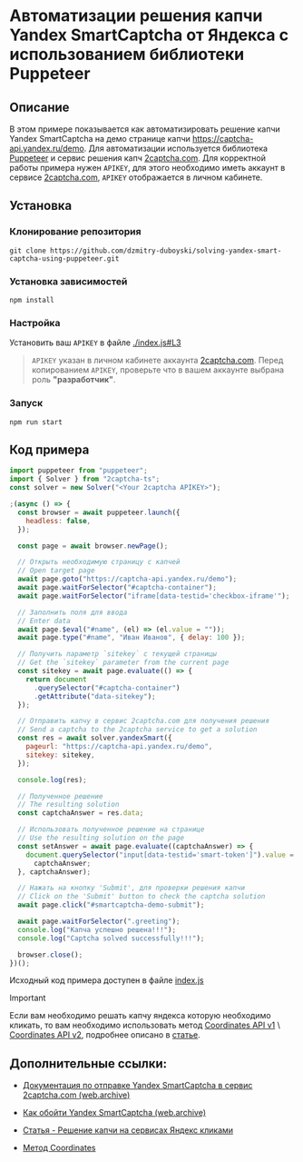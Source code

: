 # Автоматизации решения капчи Yandex SmartCaptcha от Яндекса с использованием библиотеки Puppeteer

## Описание

В этом примере показывается как автоматизировать решение капчи Yandex SmartCaptcha на демо странице капчи https://captcha-api.yandex.ru/demo. Для автоматизации используется библиотека [Puppeteer](https://pptr.dev/) и сервис решения капч [2captcha.com](https://2captcha.com/?from=16653706). Для корректной работы примера нужен `APIKEY`, для этого необходимо иметь аккаунт в сервисе [2captcha.com](https://2captcha.com/?from=16653706), `APIKEY` отображается в личном кабинете.

## Установка

### Клонирование репозитория

`git clone https://github.com/dzmitry-duboyski/solving-yandex-smart-captcha-using-puppeteer.git`

### Установка зависимостей

`npm install`

### Настройка

Установить ваш `APIKEY` в файле [./index.js#L3](./index.js#L3)

> `APIKEY` указан в личном кабинете аккаунта [2captcha.com](https://2captcha.com/?from=16653706). Перед копированием `APIKEY`, проверьте что в вашем аккаунте выбрана роль **"разработчик"**.
<!-- > Скриншот: -->

### Запуск

`npm run start`

## Код примера

```js
import puppeteer from "puppeteer";
import { Solver } from "2captcha-ts";
const solver = new Solver("<Your 2captcha APIKEY>");

;(async () => {
  const browser = await puppeteer.launch({
    headless: false,
  });

  const page = await browser.newPage();

  // Открыть необходимую страницу с капчей
  // Open target page
  await page.goto("https://captcha-api.yandex.ru/demo");
  await page.waitForSelector("#captcha-container");
  await page.waitForSelector("iframe[data-testid='checkbox-iframe'");

  // Заполнить поля для ввода
  // Enter data
  await page.$eval("#name", (el) => (el.value = ""));
  await page.type("#name", "Иван Иванов", { delay: 100 });

  // Получить параметр `sitekey` с текущей страницы
  // Get the `sitekey` parameter from the current page
  const sitekey = await page.evaluate(() => {
    return document
      .querySelector("#captcha-container")
      .getAttribute("data-sitekey");
  });

  // Отправить капчу в сервис 2captcha.com для получения решения
  // Send a captcha to the 2captcha service to get a solution
  const res = await solver.yandexSmart({
    pageurl: "https://captcha-api.yandex.ru/demo",
    sitekey: sitekey,
  });

  console.log(res);

  // Полученное решение
  // The resulting solution
  const captchaAnswer = res.data;

  // Использовать полученное решение на странице
  // Use the resulting solution on the page
  const setAnswer = await page.evaluate((captchaAnswer) => {
    document.querySelector("input[data-testid='smart-token']").value =
      captchaAnswer;
  }, captchaAnswer);

  // Нажать на кнопку 'Submit', для проверки решения капчи
  // Click on the 'Submit' button to check the captcha solution
  await page.click("#smartcaptcha-demo-submit");

  await page.waitForSelector(".greeting");
  console.log("Капча успешно решена!!!");
  console.log("Captcha solved successfully!!!");

  browser.close();
})();
```

Исходный код примера доступен в файле [index.js](/index.js)

> [!IMPORTANT]  
> Если вам необходимо решать капчу яндекса которую необходимо кликать, то вам необходимо использовать метод [Coordinates API v1](https://rucaptcha.com/api-rucaptcha#coordinates) \ [Coordinates API v2](https://rucaptcha.com/api-docs/coordinates), подробнее описано в [статье](https://captchaforum.com/threads/reshenie-kapchi-na-servisax-jandeks.4351/).

## Дополнительные ссылки:

<!-- - [Документация по отправке Yandex SmartCaptcha в сервис 2captcha.com](https://2captcha.com/2captcha-api#yandex?from=16653706). -->
- [Документация по отправке Yandex SmartCaptcha в сервис 2captcha.com (web.archive)](https://web.archive.org/web/20230917233148/https://rucaptcha.com/api-rucaptcha#yandex)
<!-- - [Как обойти Yandex SmartCaptcha](https://2captcha.com/p/yandex-captcha-bypass-service/?from=16653706) -->
- [Как обойти Yandex SmartCaptcha (web.archive)](https://web.archive.org/web/20230320212755/https://rucaptcha.com/p/yandex-captcha-bypass-service)

- [Статья - Решение капчи на сервисах Яндекс кликами](https://captchaforum.com/threads/reshenie-kapchi-na-servisax-jandeks.4351/)

- [Метод Coordinates](https://rucaptcha.com/api-docs/coordinates)
